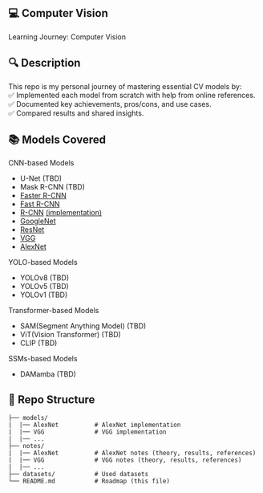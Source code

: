 ## 💻 Computer Vision <br />
Learning Journey: Computer Vision

## 🔍 Description <br />
This repo is my personal journey of mastering essential CV models by: <br />
✅ Implemented each model from scratch with help from online references. <br />
✅ Documented key achievements, pros/cons, and use cases. <br />
✅ Compared results and shared insights.

## 📚 Models Covered <br />
CNN-based Models
- U-Net (TBD)
- Mask R-CNN (TBD)
- [Faster R-CNN](https://github.com/khchu93/ComputerVision/blob/main/notes/Faster%20R-CNN.md)
- [Fast R-CNN](https://github.com/khchu93/ComputerVision/blob/main/notes/Fast%20R-CNN.md)
- [R-CNN](https://github.com/khchu93/ComputerVision/blob/main/notes/R-CNN.md) [(implementation)](https://github.com/khchu93/ComputerVision/blob/main/models/rcnn_implementation.ipynb)
- [GoogleNet](https://github.com/khchu93/ComputerVision/blob/main/notes/GoogLeNet.md)
- [ResNet](https://github.com/khchu93/ComputerVision/blob/main/notes/ResNet.md)
- [VGG](https://github.com/khchu93/ComputerVision/blob/main/notes/VGG.md)
- [AlexNet](https://github.com/khchu93/ComputerVision/blob/main/notes/AlexNet.md)

YOLO-based Models
- YOLOv8 (TBD)
- YOLOv5 (TBD)
- YOLOv1 (TBD)

Transformer-based Models
- SAM(Segment Anything Model) (TBD)
- ViT(Vision Transformer) (TBD)
- CLIP (TBD)

SSMs-based Models
- DAMamba (TBD)

## 📂 Repo Structure

```
├── models/
|  |── AlexNet          # AlexNet implementation
|  |── VGG              # VGG implementation
|  |── ...               
├── notes/          
|  |── AlexNet          # AlexNet notes (theory, results, references)
|  |── VGG              # VGG notes (theory, results, references)
|  |── ...               
├── datasets/           # Used datasets
└── README.md           # Roadmap (this file)
```
